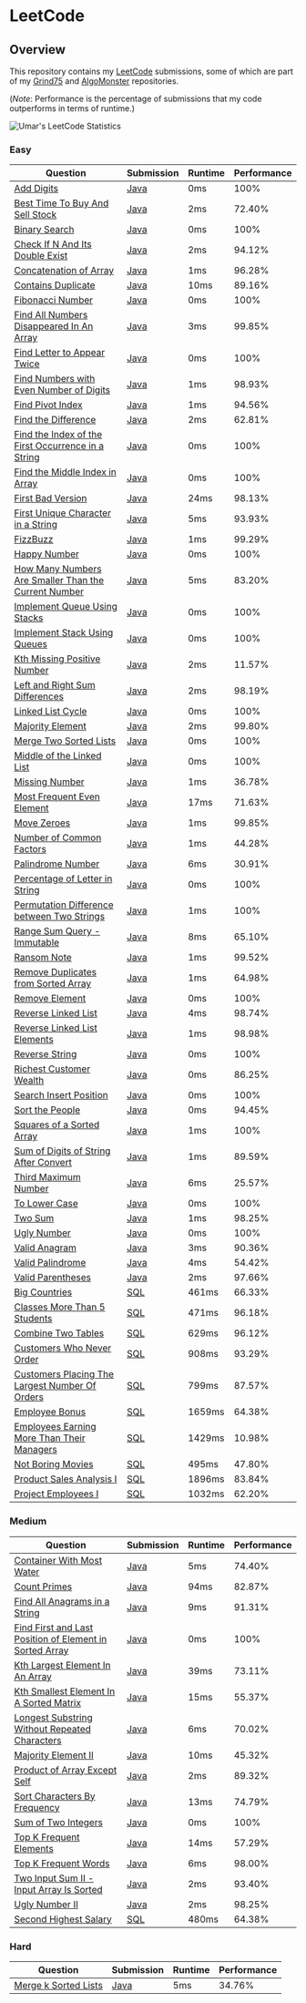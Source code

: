 # LeetCode

## Overview
This repository contains my [LeetCode](https://leetcode.com/shumarb/) submissions,
some of which are part of my [Grind75](https://github.com/shumarb/grind75) and [AlgoMonster](https://github.com/shumarb/algomonster) repositories.

(*Note*: Performance is the percentage of submissions that my code outperforms in terms of runtime.)

![Umar's LeetCode Statistics](https://leetcard.jacoblin.cool/shumarb?theme=dark)

### Easy
| Question                                                                                                                                                 | Submission                                                                                                        | Runtime | Performance |
|----------------------------------------------------------------------------------------------------------------------------------------------------------|-------------------------------------------------------------------------------------------------------------------|---------|-------------|
| [Add Digits](https://leetcode.com/problems/add-digits/description/)                                                                                      | [Java](https://github.com/shumarb/leetcode/blob/main/easy/java/AddDigits.java)                                    | 0ms     | 100%        |
| [Best Time To Buy And Sell Stock](https://leetcode.com/problems/best-time-to-buy-and-sell-stock/description/)                                            | [Java](https://github.com/shumarb/leetcode/blob/main/easy/java/BestTimeToBuyAndSellStock.java)                    | 2ms     | 72.40%      |
| [Binary Search](https://leetcode.com/problems/binary-search/description/)                                                                                | [Java](https://github.com/shumarb/leetcode/blob/main/easy/java/BinarySearch.java)                                 | 0ms     | 100%        |
| [Check If N And Its Double Exist](https://leetcode.com/problems/check-if-n-and-its-double-exist/)                                                        | [Java](https://github.com/shumarb/leetcode/blob/main/easy/java/CheckIfNAndItsDoubleExist.java)                    | 2ms     | 94.12%      |
| [Concatenation of Array](https://leetcode.com/problems/concatenation-of-array/)                                                                          | [Java](https://github.com/shumarb/leetcode/blob/main/easy/java/ConcatenationOfArrays.java)                        | 1ms     | 96.28%      |
| [Contains Duplicate](https://leetcode.com/problems/contains-duplicate/description)                                                                       | [Java](https://github.com/shumarb/leetcode/blob/main/easy/java/ContainsDuplicate.java)                            | 10ms    | 89.16%      |
| [Fibonacci Number](https://leetcode.com/problems/fibonacci-number/description/)                                                                          | [Java](https://github.com/shumarb/leetcode/blob/main/easy/java/FibonacciNumber.java)                              | 0ms     | 100%        |
| [Find All Numbers Disappeared In An Array](https://leetcode.com/problems/find-all-numbers-disappeared-in-an-array/description/)                          | [Java](https://github.com/shumarb/leetcode/blob/main/easy/java/FindAllNumbersDisappearedInAnArray.java)           | 3ms     | 99.85%      |
| [Find Letter to Appear Twice](https://leetcode.com/problems/first-letter-to-appear-twice/description/)                                                   | [Java](https://github.com/shumarb/leetcode/blob/main/easy/java/FirstLetterToAppearTwice.java)                     | 0ms     | 100%        |
| [Find Numbers with Even Number of Digits](https://leetcode.com/problems/find-numbers-with-even-number-of-digits/description)                             | [Java](https://github.com/shumarb/leetcode/blob/main/easy/java/FindNumbersWithEvenNumberOfDigits.java)            | 1ms     | 98.93%      |
| [Find Pivot Index](https://leetcode.com/problems/find-pivot-index/description)                                                                           | [Java](https://github.com/shumarb/leetcode/blob/main/easy/java/FindPivotIndex.java)                               | 1ms     | 94.56%      |
| [Find the Difference](https://leetcode.com/problems/find-the-difference/description)                                                                     | [Java](https://github.com/shumarb/leetcode/blob/main/easy/java/FindTheDifference.java)                            | 2ms     | 62.81%      |
| [Find the Index of the First Occurrence in a String](https://leetcode.com/problems/find-the-index-of-the-first-occurrence-in-a-string/)                  | [Java](https://github.com/shumarb/leetcode/blob/main/easy/java/FindTheIndexOfTheFirstOccurrenceInAString.java)    | 0ms     | 100%        |
| [Find the Middle Index in Array](https://leetcode.com/problems/find-the-middle-index-in-array/description/)                                              | [Java](https://github.com/shumarb/leetcode/blob/main/easy/java/FindTheMiddleIndexInArray.java)                    | 0ms     | 100%        |
| [First Bad Version](https://leetcode.com/problems/first-bad-version/description/)                                                                        | [Java](https://github.com/shumarb/leetcode/blob/main/easy/java/FirstBadVersion.java)                              | 24ms    | 98.13%      |
| [First Unique Character in a String](https://leetcode.com/problems/first-unique-character-in-a-string/description/)                                      | [Java](https://github.com/shumarb/leetcode/blob/main/easy/java/FirstUniqueCharacterInAString.java)                | 5ms     | 93.93%      |
| [FizzBuzz](https://leetcode.com/problems/fizz-buzz/description/)                                                                                         | [Java](https://github.com/shumarb/leetcode/blob/main/easy/java/FizzBuzz.java)                                     | 1ms     | 99.29%      |
| [Happy Number](https://leetcode.com/problems/happy-number/description/)                                                                                  | [Java](https://github.com/shumarb/leetcode/blob/main/easy/java/HappyNumber.java)                                  | 0ms     | 100%        |
| [How Many Numbers Are Smaller Than the Current Number](https://leetcode.com/problems/how-many-numbers-are-smaller-than-the-current-number/description/)  | [Java](https://github.com/shumarb/leetcode/blob/main/easy/java/HowManyNumbersAreSmallerThanTheCurrentNumber.java) | 5ms     | 83.20%      |
| [Implement Queue Using Stacks](https://leetcode.com/problems/implement-queue-using-stacks/description/)                                                  | [Java](https://github.com/shumarb/leetcode/blob/main/easy/java/ImplementQueueUsingStacks.java)                    | 0ms     | 100%        |
| [Implement Stack Using Queues](https://leetcode.com/problems/implement-stack-using-queues/description/)                                                  | [Java](https://github.com/shumarb/leetcode/blob/main/easy/java/ImplementStackUsingQueues.java)                    | 0ms     | 100%        |
| [Kth Missing Positive Number](https://leetcode.com/problems/kth-missing-positive-number/description/)                                                    | [Java](https://github.com/shumarb/leetcode/blob/main/easy/java/KthMissingPositiveNumber.java)                     | 2ms     | 11.57%      |
| [Left and Right Sum Differences](https://leetcode.com/problems/left-and-right-sum-differences/description/)                                              | [Java](https://github.com/shumarb/leetcode/blob/main/easy/java/LeftAndRightSumDifferences.java)                   | 2ms     | 98.19%      |
| [Linked List Cycle](https://leetcode.com/problems/linked-list-cycle/description/)                                                                        | [Java](https://github.com/shumarb/leetcode/blob/main/easy/java/LinkedListCycle.java)                              | 0ms     | 100%        |
| [Majority Element](https://leetcode.com/problems/majority-element/description/)                                                                          | [Java](https://github.com/shumarb/leetcode/blob/main/easy/java/MajorityElement.java)                              | 2ms     | 99.80%      |
| [Merge Two Sorted Lists](https://leetcode.com/problems/merge-two-sorted-lists/description/)                                                              | [Java](https://github.com/shumarb/leetcode/blob/main/easy/java/MergeTwoSortedLists.java)                          | 0ms     | 100%        |
| [Middle of the Linked List](https://leetcode.com/problems/middle-of-the-linked-list/description/)                                                        | [Java](https://github.com/shumarb/leetcode/blob/main/easy/java/MiddleOfTheLinkedList.java)                        | 0ms     | 100%        |
| [Missing Number](https://leetcode.com/problems/missing-number/description/)                                                                              | [Java](https://github.com/shumarb/leetcode/blob/main/easy/java/MissingNumber.java)                                | 1ms     | 36.78%      |
| [Most Frequent Even Element](https://leetcode.com/problems/most-frequent-even-element/description/)                                                      | [Java](https://github.com/shumarb/leetcode/blob/main/easy/java/MostFrequentEvenElement.java)                      | 17ms    | 71.63%      |
| [Move Zeroes](https://leetcode.com/problems/move-zeroes/description/)                                                                                    | [Java](https://github.com/shumarb/leetcode/blob/main/easy/java/MoveZeroes.java)                                   | 1ms     | 99.85%      |
| [Number of Common Factors](https://leetcode.com/problems/number-of-common-factors/description/)                                                          | [Java](https://github.com/shumarb/leetcode/blob/main/easy/java/NumberOfCommonFactors.java)                        | 1ms     | 44.28%      |
| [Palindrome Number](https://leetcode.com/problems/palindrome-number/description/)                                                                        | [Java](https://github.com/shumarb/leetcode/blob/main/easy/java/PalindromeNumber.java)                             | 6ms     | 30.91%      |
| [Percentage of Letter in String](https://leetcode.com/problems/percentage-of-letter-in-string/description/)                                              | [Java](https://github.com/shumarb/leetcode/blob/main/easy/java/PalindromeNumber.java)                             | 0ms     | 100%        |
| [Permutation Difference between Two Strings](https://leetcode.com/problems/permutation-difference-between-two-strings/description/)                      | [Java](https://github.com/shumarb/leetcode/blob/main/easy/java/PermutationDifferenceBetweenTwoStrings.java)       | 1ms     | 100%        |
| [Range Sum Query - Immutable](https://leetcode.com/problems/range-sum-query-immutable/description/)                                                      | [Java](https://github.com/shumarb/leetcode/blob/main/easy/java/RangeSumQueryImmutable.java)                       | 8ms     | 65.10%      |
| [Ransom Note](https://leetcode.com/problems/ransom-note/description/)                                                                                    | [Java](https://github.com/shumarb/leetcode/blob/main/easy/java/RansomNote.java)                                   | 1ms     | 99.52%      |
| [Remove Duplicates from Sorted Array](https://leetcode.com/problems/remove-duplicates-from-sorted-array/description/)                                    | [Java](https://github.com/shumarb/leetcode/blob/main/easy/java/RemoveDuplicatesFromSortedArray.java)              | 1ms     | 64.98%      |
| [Remove Element](https://leetcode.com/problems/remove-element/description/)                                                                              | [Java](https://github.com/shumarb/leetcode/blob/main/easy/java/RemoveElement.java)                                | 0ms     | 100%        |
| [Reverse Linked List](https://leetcode.com/problems/reverse-linked-list/description/)                                                                    | [Java](https://github.com/shumarb/leetcode/blob/main/easy/java/ReverseLinkedList.java)                            | 4ms     | 98.74%      |
| [Reverse Linked List Elements](https://leetcode.com/problems/reverse-linked-list-elements/description/)                                                  | [Java](https://github.com/shumarb/leetcode/blob/main/easy/java/ReverseLinkedListElements.java)                    | 1ms     | 98.98%      |
| [Reverse String](https://leetcode.com/problems/reverse-string/description/)                                                                              | [Java](https://github.com/shumarb/leetcode/blob/main/easy/java/ReverseString.java)                                | 0ms     | 100%        |
| [Richest Customer Wealth](https://leetcode.com/problems/richest-customer-wealth/description/)                                                            | [Java](https://github.com/shumarb/leetcode/blob/main/easy/java/RichestCustomerWealth.java)                        | 0ms     | 86.25%      |
| [Search Insert Position](https://leetcode.com/problems/search-insert-position/description/)                                                              | [Java](https://github.com/shumarb/leetcode/blob/main/easy/java/SearchInsertPosition.java)                         | 0ms     | 100%        |
| [Sort the People](https://leetcode.com/problems/sort-the-people/description/)                                                                            | [Java](https://github.com/shumarb/leetcode/blob/main/easy/java/SortThePeople.java)                                | 0ms     | 94.45%      |
| [Squares of a Sorted Array](https://leetcode.com/problems/squares-of-a-sorted-array/description/)                                                        | [Java](https://github.com/shumarb/leetcode/blob/main/easy/java/SquaresOfASortedArray.java)                        | 1ms     | 100%        |
| [Sum of Digits of String After Convert](https://leetcode.com/problems/sum-of-digits-of-string-after-convert/description/)                                | [Java](https://github.com/shumarb/leetcode/blob/main/easy/java/SumOfDigitsOfStringAfterConvert.java)              | 1ms     | 89.59%      |
| [Third Maximum Number](https://leetcode.com/problems/third-maximum-number/description/)                                                                  | [Java](https://github.com/shumarb/leetcode/blob/main/easy/java/ThirdMaximumNumber.java)                           | 6ms     | 25.57%      |
| [To Lower Case](https://leetcode.com/problems/to-lower-case/description/)                                                                                | [Java](https://github.com/shumarb/leetcode/blob/main/easy/java/ToLowerCase.java)                                  | 0ms     | 100%        |
| [Two Sum](https://leetcode.com/problems/two-sum/description/)                                                                                            | [Java](https://github.com/shumarb/leetcode/blob/main/easy/java/TwoSum.java)                                       | 1ms     | 98.25%      |
| [Ugly Number](https://leetcode.com/problems/ugly-number/description/)                                                                                    | [Java](https://github.com/shumarb/leetcode/blob/main/easy/java/UglyNumber.java)                                   | 0ms     | 100%        |
| [Valid Anagram](https://leetcode.com/problems/valid-anagram/description/)                                                                                | [Java](https://github.com/shumarb/leetcode/blob/main/easy/java/ValidAnagram.java)                                 | 3ms     | 90.36%      |
| [Valid Palindrome](https://leetcode.com/problems/valid-palindrome/description/)                                                                          | [Java](https://github.com/shumarb/leetcode/blob/main/easy/java/ValidPalindrome.java)                              | 4ms     | 54.42%      |
| [Valid Parentheses](https://leetcode.com/problems/valid-parentheses/description/)                                                                        | [Java](https://github.com/shumarb/leetcode/blob/main/easy/java/ValidParentheses.java)                             | 2ms     | 97.66%      |
| [Big Countries](https://leetcode.com/problems/big-countries/)                                                                                            | [SQL](https://github.com/shumarb/leetcode/blob/main/easy/sql/big_countries.sql)                                   | 461ms   | 66.33%      |
| [Classes More Than 5 Students](https://leetcode.com/problems/classes-more-than-5-students/description/)                                                  | [SQL](https://github.com/shumarb/leetcode/blob/main/easy/sql/classes_more_than_5_students.sql)                    | 471ms   | 96.18%      |
| [Combine Two Tables](https://leetcode.com/problems/combine-two-tables/description/)                                                                      | [SQL](https://github.com/shumarb/leetcode/blob/main/easy/sql/combine_two_tables.sql)                              | 629ms   | 96.12%      |
| [Customers Who Never Order](https://leetcode.com/problems/customers-who-never-order/)                                                                    | [SQL](https://github.com/shumarb/leetcode/blob/main/easy/sql/customers_who_never_order.sql)                       | 908ms   | 93.29%      |
| [Customers Placing The Largest Number Of Orders](https://leetcode.com/problems/customer-placing-the-largest-number-of-orders/description/)               | [SQL](https://github.com/shumarb/leetcode/blob/main/easy/sql/customers_placing_the_largest_number_of_orders.sql)  | 799ms   | 87.57%      |
| [Employee Bonus](https://leetcode.com/problems/employee-bonus/description/)                                                                              | [SQL](https://github.com/shumarb/leetcode/blob/main/easy/sql/employee_bonus.sql)                                  | 1659ms  | 64.38%      |
| [Employees Earning More Than Their Managers](https://leetcode.com/problems/employees-earning-more-than-their-managers/description/)                      | [SQL](https://github.com/shumarb/leetcode/blob/main/easy/sql/employees_earning_more_than_their_managers.sql)      | 1429ms  | 10.98%      |
| [Not Boring Movies](https://leetcode.com/problems/not-boring-movies/description/)                                                                        | [SQL](https://github.com/shumarb/leetcode/blob/main/easy/sql/not_boring_movies.sql)                               | 495ms   | 47.80%      |
| [Product Sales Analysis I](https://leetcode.com/problems/product-sales-analysis-i/description/)                                                          | [SQL](https://github.com/shumarb/leetcode/blob/main/easy/sql/product_sales_analysis_1.sql)                        | 1896ms  | 83.84%      |
| [Project Employees I](https://leetcode.com/problems/project-employees-i/)                                                                                | [SQL](https://github.com/shumarb/leetcode/blob/main/easy/sql/project_employees_1.sql)                             | 1032ms  | 62.20%      |

### Medium
| Question                                                                                                                                                        | Submission                                                                                                            | Runtime | Performance |
|-----------------------------------------------------------------------------------------------------------------------------------------------------------------|-----------------------------------------------------------------------------------------------------------------------|---------|-------------|
| [Container With Most Water](https://leetcode.com/problems/container-with-most-water/description/)                                                               | [Java](https://github.com/shumarb/leetcode/blob/main/medium/java/ContainerWithMostWater.java)                         | 5ms     | 74.40%      |
| [Count Primes](https://leetcode.com/problems/count-primes/description/)                                                                                         | [Java](https://github.com/shumarb/leetcode/blob/main/medium/java/CountPrimes.java)                                    | 94ms    | 82.87%      |
| [Find All Anagrams in a String](https://leetcode.com/problems/find-all-anagrams-in-a-string/description/)                                                       | [Java](https://github.com/shumarb/leetcode/blob/main/medium/java/FindAllAnagramsInAString.java)                       | 9ms     | 91.31%      |
| [Find First and Last Position of Element in Sorted Array](https://leetcode.com/problems//find-first-and-last-position-of-element-in-sorted-array/description/)  | [Java](https://github.com/shumarb/leetcode/blob/main/medium/java/FindFirstAndLastPositionOfElementInSortedArray.java) | 0ms     | 100%        |
| [Kth Largest Element In An Array](https://leetcode.com/problems/kth-largest-element-in-an-array/description/)                                                   | [Java](https://github.com/shumarb/leetcode/blob/main/medium/java/KthLargestElementInAnArray.java)                     | 39ms    | 73.11%      |
| [Kth Smallest Element In A Sorted Matrix](https://leetcode.com/problems/kth-smallest-element-in-a-sorted-matrix/description/)                                   | [Java](https://github.com/shumarb/leetcode/blob/main/medium/java/KthSmallestElementInASortedMatrix.java)              | 15ms    | 55.37%      |
| [Longest Substring Without Repeated Characters](https://leetcode.com/problems/longest-substring-without-repeating-characters/description/)                      | [Java](https://github.com/shumarb/leetcode/blob/main/medium/java/LongestSubstringWithoutRepeatedCharacters.java)      | 6ms     | 70.02%      |
| [Majority Element II](https://leetcode.com/problems/majority-element-ii/description/)                                                                           | [Java](https://github.com/shumarb/leetcode/blob/main/medium/java/MajorityElementTwo.java)                             | 10ms    | 45.32%      |
| [Product of Array Except Self](https://leetcode.com/problems/product-of-array-except-self/description/)                                                         | [Java](https://github.com/shumarb/leetcode/blob/main/medium/java/ProductOfArrayExceptSelf.java)                       | 2ms     | 89.32%      |
| [Sort Characters By Frequency](https://leetcode.com/problems/sort-characters-by-frequency/description/)                                                         | [Java](https://github.com/shumarb/leetcode/blob/main/medium/java/SortCharactersByFrequency.java)                      | 13ms    | 74.79%      |
| [Sum of Two Integers](https://leetcode.com/problems/sum-of-two-integers/description/)                                                                           | [Java](https://github.com/shumarb/leetcode/blob/main/medium/java/SumOfTwoIntegers.java)                               | 0ms     | 100%        |
| [Top K Frequent Elements](https://leetcode.com/problems/top-k-frequent-elements/description/)                                                                   | [Java](https://github.com/shumarb/leetcode/blob/main/medium/java/TopKFrequentElements.java)                           | 14ms    | 57.29%      |
| [Top K Frequent Words](https://leetcode.com/problems/top-k-frequent-words/description/)                                                                         | [Java](https://github.com/shumarb/leetcode/blob/main/medium/java/TopKFrequentWords.java)                              | 6ms     | 98.00%      |
| [Two Input Sum II - Input Array Is Sorted](https://leetcode.com/problems/two-sum-ii-input-array-is-sorted)                                                      | [Java](https://github.com/shumarb/leetcode/blob/main/medium/java/TwoInputSumTwoInputArrayIsSorted.java)               | 2ms     | 93.40%      |
| [Ugly Number II](https://leetcode.com/problems/ugly-number-ii/description/)                                                                                     | [Java](https://github.com/shumarb/leetcode/blob/main/medium/java/UglyNumberTwo.java)                                  | 2ms     | 98.25%      |
| [Second Highest Salary](https://leetcode.com/problems/second-highest-salary/)                                                                                   | [SQL](https://github.com/shumarb/leetcode/blob/main/medium/sql/second_highest_salary.sql)                             | 480ms   | 64.38%      |

### Hard
| Question                                                                                | Submission                                                                             | Runtime | Performance |
|-----------------------------------------------------------------------------------------|----------------------------------------------------------------------------------------|---------|-------------|
| [Merge k Sorted Lists](https://leetcode.com/problems/merge-k-sorted-lists/description/) | [Java](https://github.com/shumarb/leetcode/blob/main/hard/java/MergeKSortedLists.java) | 5ms     | 34.76%      |
